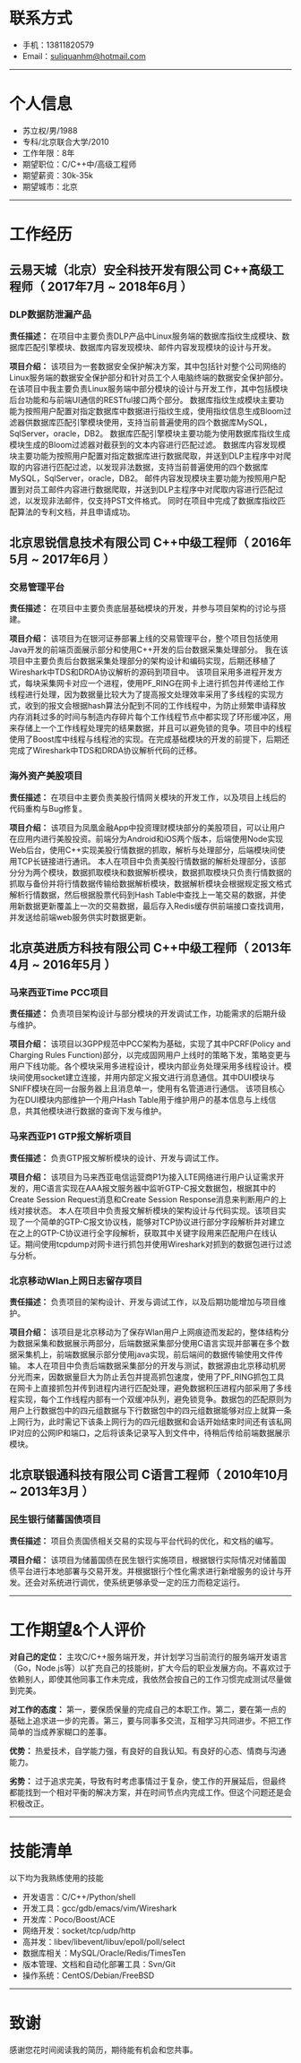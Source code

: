 # 联系方式

- 手机：13811820579 
- Email：suliquanhm@hotmail.com 

---

# 个人信息

 - 苏立权/男/1988 
 - 专科/北京联合大学/2010 
 - 工作年限：8年 
 - 期望职位：C/C++中/高级工程师 
 - 期望薪资：30k-35k
 - 期望城市：北京 

---

# 工作经历
## 云易天城（北京）安全科技开发有限公司 C++高级工程师（ 2017年7月 ~ 2018年6月 ）

### DLP数据防泄漏产品

**责任描述：**
在项目中主要负责DLP产品中Linux服务端的数据库指纹生成模块、数据库匹配引擎模块、数据库内容发现模块、邮件内容发现模块的设计与开发。

**项目介绍：**
该项目为一套数据安全保护解决方案，其中包括针对整个公司网络的Linux服务端的数据安全保护部分和针对员工个人电脑终端的数据安全保护部分。
在该项目中我主要负责Linux服务端中部分模块的设计与开发工作，其中包括模块后台功能和与前端UI通信的RESTful接口两个部分。
数据库指纹生成模块主要功能为按照用户配置对指定数据库中数据进行指纹生成，使用指纹信息生成Bloom过滤器供数据库匹配引擎模块使用，支持当前普遍使用的四个数据库MySQL，SqlServer，oracle，DB2。
数据库匹配引擎模块主要功能为使用数据库指纹生成模块生成的Bloom过滤器对截获到的文本内容进行匹配过滤。
数据库内容发现模块主要功能为按照用户配置对指定数据库进行数据爬取，并送到DLP主程序中对爬取的内容进行匹配过滤，以发现非法数据，支持当前普遍使用的四个数据库MySQL，SqlServer，oracle，DB2。
邮件内容发现模块主要功能为按照用户配置到对员工邮件内容进行数据爬取，并送到DLP主程序中对爬取内容进行匹配过滤，以发现非法邮件，仅支持PST文件格式。
同时在项目中完成了数据库指纹匹配算法的专利文档，并且申请成功。

## 北京思锐信息技术有限公司 C++中级工程师（ 2016年5月 ~ 2017年6月 ）

### 交易管理平台

**责任描述：**
在项目中主要负责底层基础模块的开发，并参与项目架构的讨论与搭建。

**项目介绍：**
该项目为在银河证券部署上线的交易管理平台，整个项目包括使用Java开发的前端页面展示部分和使用C++开发的后台数据采集处理部分。
我在该项目中主要负责后台数据采集处理部分的架构设计和编码实现，后期还移植了Wireshark中TDS和DRDA协议解析的源码到项目中。
该项目采用多进程开发方式，每块采集网卡对应一个进程，使用PF_RING在网卡上进行抓包并传递给工作线程进行处理，因为数据量比较大为了提高报文处理效率采用了多线程的实现方式，收到的报文会根据hash算法分配到不同的工作线程中，为防止频繁申请释放内存消耗过多的时间与制造内存碎片每个工作线程节点中都实现了环形缓冲区，用来存储上一个工作线程处理完的结果数据，并且可以避免锁的竞争。项目中的线程使用了Boost库中线程与线程池的实现。在完成基础模块的开发的前提下，后期还完成了Wireshark中TDS和DRDA协议解析代码的迁移。

### 海外资产美股项目

**责任描述：**
在项目中主要负责美股行情网关模块的开发工作，以及项目上线后的代码重构与Bug修复。

**项目介绍：**
该项目为凤凰金融App中投资理财模块部分的美股项目，可以让用户在应用内进行美股投资。前端分为Android和iOS两个版本，后端使用Node实现Web后台，使用C++实现美股行情数据的抓取，解析与处理部分，后端模块间使用TCP长链接进行通讯。
本人在项目中负责美股行情数据的解析处理部分，该部分分为两个模块，数据抓取模块和数据解析模块，数据抓取模块只负责行情数据的抓取与备份并将行情数据传输给数据解析模块，数据解析模块会根据规定报文格式解析行情数据，然后根据股票代码到Hash Table中查找上一笔交易的数据，并使用新数据更新覆盖上一次的交易数据，最后存入Redis缓存供前端接口查找调用，并发送给前端web服务供实时数据更新。

## 北京英进质方科技有限公司 C++中级工程师（ 2013年4月 ~ 2016年5月 ）

### 马来西亚Time PCC项目

**责任描述：**
负责项目架构设计与部分模块的开发调试工作，功能需求的后期升级与维护。

**项目介绍：**
该项目以3GPP规范中PCC架构为基础，实现了其中PCRF(Policy and Charging Rules Function)部分，以完成固网用户上线时的策略下发，策略变更与用户下线功能。各个模块采用多进程设计，模块内部业务处理采用多线程设计。模块间使用socket建立连接，并用内部定义报文进行消息通信。其中DUI模块与SNIFF模块在同一台服务器上且消息单一，使用有名管道进行通信。
该项目核心为在DUI模块内部维护一个用户Hash Table用于维护用户的基本信息与上线信息，共其他模块进行数据的查询下发与维护。

### 马来西亚P1 GTP报文解析项目

**责任描述：**
负责GTP报文解析模块的设计、开发与调试工作。

**项目介绍：**
该项目为马来西亚电信运营商P1为接入LTE网络进行用户认证需求开发的，用C语言实现在AAA报文服务器中监听GTP-C报文数据包，根据其中的Create Session Request消息和Create Session Response消息来判断用户的上线对接状态。
本人在项目中负责报文解析模块的架构设计与代码实现。该项目实现了一个简单的GTP-C报文协议栈，能够对TCP协议进行部分字段解析并对建立在之上的GTP-C协议进行全字段解析，获取其中关键字段用来匹配用户在线认证。期间使用tcpdump对网卡进行抓包并使用Wireshark对抓到的数据包进行过滤与分析。

### 北京移动Wlan上网日志留存项目

**责任描述：**
负责项目的架构设计、开发与调试工作，以及后期功能增加与项目维护。

**项目介绍：**
该项目是北京移动为了保存Wlan用户上网痕迹而发起的，整体结构分为数据采集和数据展示两部分，后端数据采集部分使用C语言实现并部署在多个数据采集机上，前端数据展示部分使用java实现，前后端间的数据传输使用文件传输。
本人在项目中负责后端数据采集部分的开发与测试，数据源由北京移动机房分光而来，因数据量巨大为防止丢包并提高抓包速度，使用了PF_RING抓包工具在网卡上直接抓包并传到进程内进行匹配处理，避免数据积压进程内部采用了多线程实现，每个工作线程内部有一个双缓冲队列，避免锁竞争。数据包的匹配原则为用户上行数据包中的四元组数据与下行数据包中的四元组数据能够对应上就算一条上网行为，此时需记下该条上网行为的四元组数据和会话开始结束时间还有该私网IP对应的公网IP和端口，之后将该条记录写入到文件中，待稍后传给前端数据展示模块。

## 北京联银通科技有限公司 C语言工程师（ 2010年10月 ~ 2013年3月 ）

### 民生银行储蓄国债项目

**责任描述：**
项目负责国债相关交易的实现与平台代码的优化，和文档的编写。

**项目介绍：**
该项目为储蓄国债在民生银行实施项目，根据银行实际情况对储蓄国债平台进行本地部署与交易开发。并根据银行个性化需求进行新增服务的设计与开发。还会对系统进行调优，使系统更够承受一定的压力而稳定运行。

---

# 工作期望&个人评价

**对自己的定位：**
主攻C/C++服务端开发，并计划学习当前流行的服务端开发语言（Go，Node.js等）以扩充自己的技能树，扩大今后的职业发展方向。不喜欢过于依赖别人，即使其他同事工作未完成，我依然会按自己的工作习惯完成测试尽量做到完美。

**对工作的态度：**
第一，要保质保量的完成自己的本职工作。第二，要在第一点的基础上追求进一步的完善。第三，要与同事多交流，互相学习共同进步。不把工作简单的当成养家糊口的差事。

**优势：**
热爱技术，自学能力强，有良好的自我认知。有良好的心态、情商与沟通能力。

**劣势：**
过于追求完美，导致有时考虑事情过于复杂，使工作的开展延后，但最终都能找到一个相对平衡的解决方案，并在时间节点内完成工作。但这个问题还是会积极改正。

---

# 技能清单

以下均为我熟练使用的技能

- 开发语言：C/C++/Python/shell
- 开发工具：gcc/gdb/emacs/vim/Wireshark
- 开发库：Poco/Boost/ACE
- 网络开发：socket/tcp/udp/http
- 高并发：libev/libevent/libuv/epoll/poll/select
- 数据库相关：MySQL/Oracle/Redis/TimesTen
- 版本管理、文档和自动化部署工具：Svn/Git
- 操作系统：CentOS/Debian/FreeBSD

---

# 致谢
感谢您花时间阅读我的简历，期待能有机会和您共事。
